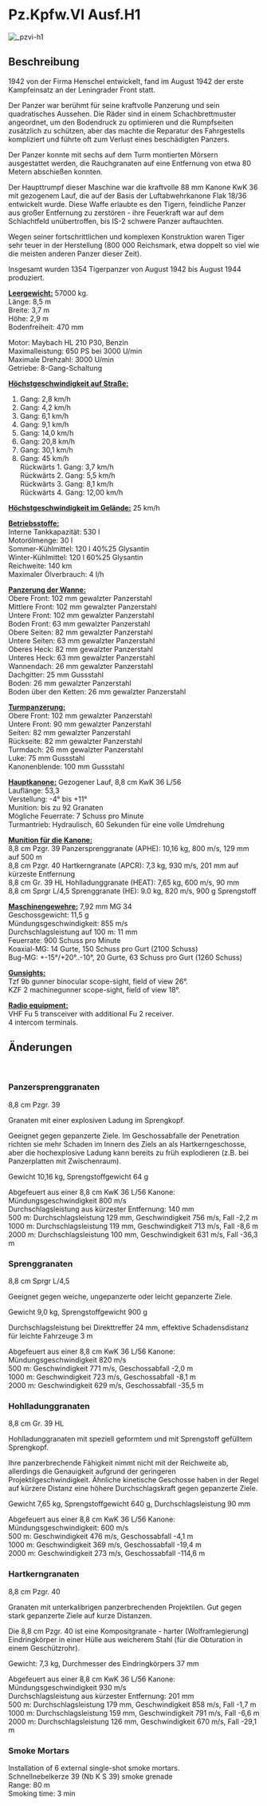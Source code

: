 # Pz.Kpfw.VI Ausf.H1  
  
![_pzvi-h1](../images/_pzvi-h1.png)  
  
## Beschreibung  
  
1942 von der Firma Henschel entwickelt, fand im August 1942 der erste Kampfeinsatz an der Leningrader Front statt.  
  
Der Panzer war berühmt für seine kraftvolle Panzerung und sein quadratisches Aussehen. Die Räder sind in einem Schachbrettmuster angeordnet, um den Bodendruck zu optimieren und die Rumpfseiten zusätzlich zu schützen, aber das machte die Reparatur des Fahrgestells kompliziert und führte oft zum Verlust eines beschädigten Panzers.  
  
Der Panzer konnte mit sechs auf dem Turm montierten Mörsern ausgestattet werden, die Rauchgranaten auf eine Entfernung von etwa 80 Metern abschießen konnten.  
  
Der Haupttrumpf dieser Maschine war die kraftvolle 88 mm Kanone KwK 36 mit gezogenem Lauf, die auf der Basis der Luftabwehrkanone Flak 18/36 entwickelt wurde. Diese Waffe erlaubte es den Tigern, feindliche Panzer aus großer Entfernung zu zerstören - ihre Feuerkraft war auf dem Schlachtfeld unübertroffen, bis IS-2 schwere Panzer auftauchten.  
  
Wegen seiner fortschrittlichen und komplexen Konstruktion waren Tiger sehr teuer in der Herstellung (800 000 Reichsmark, etwa doppelt so viel wie die meisten anderen Panzer dieser Zeit).  
  
Insgesamt wurden 1354 Tigerpanzer von August 1942 bis August 1944 produziert.  
  
<b><u>Leergewicht:</u></b> 57000 kg.  
Länge: 8,5 m  
Breite: 3,7 m  
Höhe: 2,9 m  
Bodenfreiheit: 470 mm  
  
Motor: Maybach HL 210 P30, Benzin  
Maximalleistung: 650 PS bei 3000 U/min  
Maximale Drehzahl: 3000 U/min  
Getriebe: 8-Gang-Schaltung  
  
<b><u>Höchstgeschwindigkeit auf Straße:</u></b>  
1. Gang: 2,8 km/h  
2. Gang: 4,2 km/h  
3. Gang: 6,1 km/h  
4. Gang: 9,1 km/h  
5. Gang: 14,0 km/h  
6. Gang: 20,8 km/h  
7. Gang: 30,1 km/h  
8. Gang: 45 km/h  
Rückwärts 1. Gang: 3,7 km/h  
Rückwärts 2. Gang: 5,5 km/h  
Rückwärts 3. Gang: 8,1 km/h  
Rückwärts 4. Gang: 12,00 km/h  
  
<b><u>Höchstgeschwindigkeit im Gelände:</u></b> 25 km/h  
  
<b><u>Betriebsstoffe:</u></b>  
Interne Tankkapazität: 530 l  
Motorölmenge: 30 l  
Sommer-Kühlmittel: 120 l 40%25 Glysantin  
Winter-Kühlmittel: 120 l 60%25 Glysantin  
Reichweite: 140 km  
Maximaler Ölverbrauch: 4 l/h  
  
<b><u>Panzerung der Wanne:</u></b>  
Obere Front: 102 mm gewalzter Panzerstahl  
Mittlere Front: 102 mm gewalzter Panzerstahl  
Untere Front: 102 mm gewalzter Panzerstahl  
Boden Front: 63 mm gewalzter Panzerstahl  
Obere Seiten: 82 mm gewalzter Panzerstahl  
Untere Seiten: 63 mm gewalzter Panzerstahl  
Oberes Heck: 82 mm gewalzter Panzerstahl  
Unteres Heck: 63 mm gewalzter Panzerstahl  
Wannendach: 26 mm gewalzter Panzerstahl  
Dachgitter: 25 mm Gussstahl  
Boden: 26 mm gewalzter Panzerstahl  
Boden über den Ketten: 26 mm gewalzter Panzerstahl  
  
<b><u>Turmpanzerung:</u></b>  
Obere Front: 102 mm gewalzter Panzerstahl  
Untere Front: 90 mm gewalzter Panzerstahl  
Seiten: 82 mm gewalzter Panzerstahl  
Rückseite: 82 mm gewalzter Panzerstahl  
Turmdach: 26 mm gewalzter Panzerstahl  
Luke: 75 mm Gussstahl  
Kanonenblende: 100 mm Gussstahl  
  
<b><u>Hauptkanone:</u></b> Gezogener Lauf, 8,8 cm KwK 36 L/56  
Lauflänge: 53,3  
Verstellung: -4° bis +11°  
Munition: bis zu 92 Granaten  
Mögliche Feuerrate: 7 Schuss pro Minute  
Turmantrieb: Hydraulisch, 60 Sekunden für eine volle Umdrehung  
  
<b><u>Munition für die Kanone:</u></b>  
8,8 cm Pzgr. 39 Panzersprenggranate (APHE): 10,16 kg, 800 m/s, 129 mm auf 500 m  
8,8 cm Pzgr. 40 Hartkerngranate (APCR): 7,3 kg, 930 m/s, 201 mm auf kürzeste Entfernung  
8,8 cm Gr. 39 HL Hohlladunggranate (HEAT): 7,65 kg, 600 m/s, 90 mm  
8,8 cm Sprgr L/4,5 Sprenggranate (HE): 9.0 kg, 820 m/s, 900 g Sprengstoff  
  
<b><u>Maschinengewehre:</u></b> 7,92 mm MG 34  
Geschossgewicht: 11,5 g  
Mündungsgeschwindigkeit: 855 m/s  
Durchschlagsleistung auf 100 m: 11 mm  
Feuerrate: 900 Schuss pro Minute  
Koaxial-MG: 14 Gurte, 150 Schuss pro Gurt (2100 Schuss)  
Bug-MG: +-15°/+20°..-10°, 20 Gurte, 63 Schuss pro Gurt (1260 Schuss)  
  
<b><u>Gunsights:</u></b>  
Tzf 9b gunner binocular scope-sight, field of view 26°.  
KZF 2 machinegunner scope-sight, field of view 18°.  
  
<b><u>Radio equipment:</u></b>  
VHF Fu 5 transceiver with additional Fu 2 receiver.  
4 intercom terminals.  
  
  
## Änderungen  
  ﻿
  
### Panzersprenggranaten  
  
8,8 cm Pzgr. 39  
  
Granaten mit einer explosiven Ladung im Sprengkopf.  
  
Geeignet gegen gepanzerte Ziele. Im Geschossabfalle der Penetration richten sie mehr Schaden im Innern des Ziels an als Hartkerngeschosse, aber die hochexplosive Ladung kann bereits zu früh explodieren (z.B. bei Panzerplatten mit Zwischenraum).  
  
Gewicht 10,16 kg, Sprengstoffgewicht 64 g  
  
Abgefeuert aus einer 8,8 cm KwK 36 L/56 Kanone:  
Mündungsgeschwindigkeit 800 m/s  
Durchschlagsleistung aus kürzester Entfernung: 140 mm  
500 m: Durchschlagsleistung 129 mm, Geschwindigkeit 756 m/s, Fall -2,2 m  
1000 m: Durchschlagsleistung 119 mm, Geschwindigkeit 713 m/s, Fall -8,6 m  
2000 m: Durchschlagsleistung 100 mm, Geschwindigkeit 631 m/s, Fall -36,3 m  ﻿
  
### Sprenggranaten  
  
8,8 cm Sprgr L/4,5  
  
Geeignet gegen weiche, ungepanzerte oder leicht gepanzerte Ziele.  
  
Gewicht 9,0 kg, Sprengstoffgewicht 900 g  
  
Durchschlagsleistung bei Direkttreffer 24 mm, effektive Schadensdistanz für leichte Fahrzeuge 3 m  
  
Abgefeuert aus einer 8,8 cm KwK 36 L/56 Kanone:  
Mündungsgeschwindigkeit 820 m/s  
500 m: Geschwindigkeit 771 m/s, Geschossabfall -2,0 m  
1000 m: Geschwindigkeit 723 m/s, Geschossabfall -8,1 m  
2000 m: Geschwindigkeit 629 m/s, Geschossabfall -35,5 m  ﻿
  
### Hohlladunggranaten  
  
8,8 cm Gr. 39 HL  
  
Hohlladunggranaten mit speziell geformtem und mit Sprengstoff gefülltem Sprengkopf.  
  
Ihre panzerbrechende Fähigkeit nimmt nicht mit der Reichweite ab, allerdings die Genauigkeit aufgrund der geringeren Projektilgeschwindigkeit. Ähnliche kinetische Geschosse haben in der Regel auf kürzere Distanz eine höhere Durchschlagskraft gegen gepanzerte Ziele.  
  
Gewicht 7,65 kg, Sprengstoffgewicht 640 g, Durchschlagsleistung 90 mm  
  
Abgefeuert aus einer 8,8 cm KwK 36 L/56 Kanone:  
Mündungsgeschwindigkeit: 600 m/s  
500 m: Geschwindigkeit 476 m/s, Geschossabfall -4,1 m  
1000 m: Geschwindigkeit 369 m/s, Geschossabfall -19,4 m  
2000 m: Geschwindigkeit 273 m/s, Geschossabfall -114,6 m  ﻿
  
### Hartkerngranaten  
  
8,8 cm Pzgr. 40  
  
Granaten mit unterkalibrigen panzerbrechenden Projektilen. Gut gegen stark gepanzerte Ziele auf kurze Distanzen.  
  
Die 8,8 cm Pzgr. 40 ist eine Kompositgranate - harter (Wolframlegierung) Eindringkörper in einer Hülle aus weicherem Stahl (für die Obturation in einem Geschützrohr).  
  
Gewicht: 7,3 kg, Durchmesser des Eindringkörpers 37 mm  
  
Abgefeuert aus einer 8,8 cm KwK 36 L/56 Kanone:  
Mündungsgeschwindigkeit 930 m/s  
Durchschlagsleistung aus kürzester Entfernung: 201 mm  
500 m: Durchschlagsleistung 179 mm, Geschwindigkeit 858 m/s, Fall -1,7 m  
1000 m: Durchschlagsleistung 159 mm, Geschwindigkeit 791 m/s, Fall -6,6 m  
2000 m: Durchschlagsleistung 126 mm, Geschwindigkeit 670 m/s, Fall -29,1 m  ﻿
  
### Smoke Mortars  
  
Installation of 6 external single-shot smoke mortars.  
Schnellnebelkerze 39 (Nb K S 39) smoke grenade  
Range: 80 m  
Smoking time: 3 min  